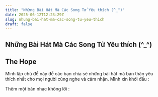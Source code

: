 ```yaml
---
title: "Những Bài Hát Mà Các Song Tử Yêu thích (^_^)"
date: 2025-06-12T12:23:29Z
slug: nhung-bai-hat-ma-cac-song-tu-yeu-thich
draft: false
---
```


## Những Bài Hát Mà Các Song Tử Yêu thích (^_^)

## The Hope

Mình lập chủ để này để các bạn chia sẻ những bài hát mà bản thân yêu thích nhất cho mọi người cùng nghe và cảm nhận.
Mình xin khởi đầu :

Thêm một bản nhạc không lời :